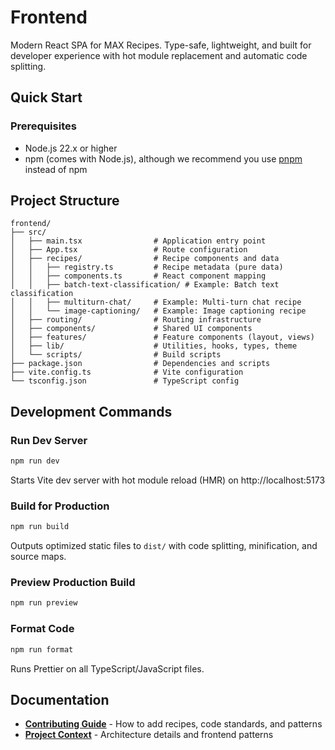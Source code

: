 # Frontend

Modern React SPA for MAX Recipes. Type-safe, lightweight, and built for developer experience with hot module replacement and automatic code splitting.

## Quick Start

### Prerequisites

- Node.js 22.x or higher
- npm (comes with Node.js), although we recommend you use [pnpm](https://pnpm.io/installation) instead of npm

## Project Structure

```
frontend/
├── src/
│   ├── main.tsx                # Application entry point
│   ├── App.tsx                 # Route configuration
│   ├── recipes/                # Recipe components and data
│   │   ├── registry.ts         # Recipe metadata (pure data)
│   │   ├── components.ts       # React component mapping
│   │   ├── batch-text-classification/ # Example: Batch text classification
│   │   ├── multiturn-chat/     # Example: Multi-turn chat recipe
│   │   └── image-captioning/   # Example: Image captioning recipe
│   ├── routing/                # Routing infrastructure
│   ├── components/             # Shared UI components
│   ├── features/               # Feature components (layout, views)
│   ├── lib/                    # Utilities, hooks, types, theme
│   └── scripts/                # Build scripts
├── package.json                # Dependencies and scripts
├── vite.config.ts              # Vite configuration
└── tsconfig.json               # TypeScript config
```

## Development Commands

### Run Dev Server

```bash
npm run dev
```

Starts Vite dev server with hot module reload (HMR) on http://localhost:5173

### Build for Production

```bash
npm run build
```

Outputs optimized static files to `dist/` with code splitting, minification, and source maps.

### Preview Production Build

```bash
npm run preview
```

### Format Code

```bash
npm run format
```

Runs Prettier on all TypeScript/JavaScript files.

## Documentation

- **[Contributing Guide](../docs/contributing.md)** - How to add recipes, code standards, and patterns
- **[Project Context](../AGENTS.md)** - Architecture details and frontend patterns
